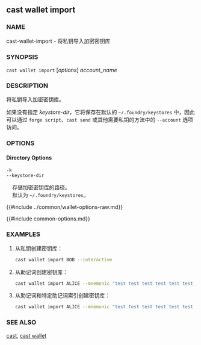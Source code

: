 ## cast wallet import

### NAME

cast-wallet-import - 将私钥导入加密密钥库

### SYNOPSIS

`cast wallet import` [*options*] _account_name_

### DESCRIPTION

将私钥导入加密密钥库。

如果没有指定 _keystore-dir_，它将保存在默认的 `~/.foundry/keystores` 中，因此可以通过 `forge script`、`cast send` 或其他需要私钥的方法中的 `--account` 选项访问。

### OPTIONS

#### Directory Options

`-k`  
`--keystore-dir`

&nbsp;&nbsp;&nbsp;&nbsp;存储加密密钥库的路径。  
&nbsp;&nbsp;&nbsp;&nbsp;默认为 `~/.foundry/keystores`。

{{#include ../common/wallet-options-raw.md}}

{{#include common-options.md}}

### EXAMPLES

1. 从私钥创建密钥库：

   ```sh
   cast wallet import BOB --interactive
   ```

2. 从助记词创建密钥库：

   ```sh
   cast wallet import ALICE --mnemonic "test test test test test test test test test test test test"
   ```

3. 从助记词和特定助记词索引创建密钥库：
   ```sh
   cast wallet import ALICE --mnemonic "test test test test test test test test test test test test" --mnemonic-index 1
   ```

### SEE ALSO

[cast](./cast.md), [cast wallet](./cast-wallet.md)